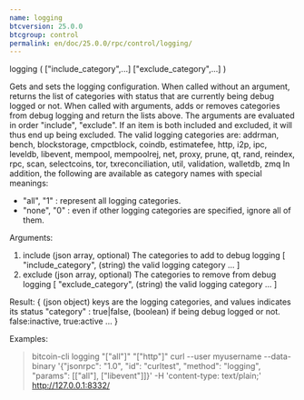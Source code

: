 ```yaml
---
name: logging
btcversion: 25.0.0
btcgroup: control
permalink: en/doc/25.0.0/rpc/control/logging/
---
```


logging ( ["include_category",...] ["exclude_category",...] )

Gets and sets the logging configuration.
When called without an argument, returns the list of categories with status that are currently being debug logged or not.
When called with arguments, adds or removes categories from debug logging and return the lists above.
The arguments are evaluated in order "include", "exclude".
If an item is both included and excluded, it will thus end up being excluded.
The valid logging categories are: addrman, bench, blockstorage, cmpctblock, coindb, estimatefee, http, i2p, ipc, leveldb, libevent, mempool, mempoolrej, net, proxy, prune, qt, rand, reindex, rpc, scan, selectcoins, tor, txreconciliation, util, validation, walletdb, zmq
In addition, the following are available as category names with special meanings:
  - "all",  "1" : represent all logging categories.
  - "none", "0" : even if other logging categories are specified, ignore all of them.

Arguments:
1. include                    (json array, optional) The categories to add to debug logging
     [
       "include_category",    (string) the valid logging category
       ...
     ]
2. exclude                    (json array, optional) The categories to remove from debug logging
     [
       "exclude_category",    (string) the valid logging category
       ...
     ]

Result:
{                             (json object) keys are the logging categories, and values indicates its status
  "category" : true|false,    (boolean) if being debug logged or not. false:inactive, true:active
  ...
}

Examples:
> bitcoin-cli logging "[\"all\"]" "[\"http\"]"
> curl --user myusername --data-binary '{"jsonrpc": "1.0", "id": "curltest", "method": "logging", "params": [["all"], ["libevent"]]}' -H 'content-type: text/plain;' http://127.0.0.1:8332/


